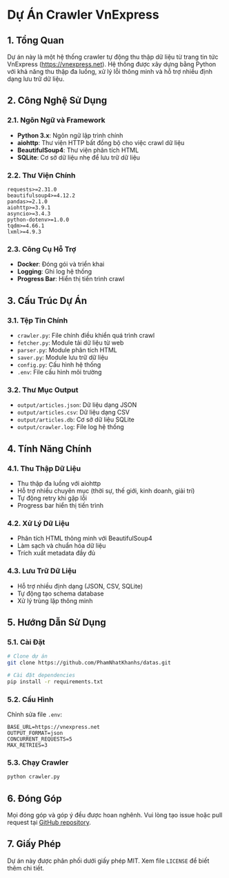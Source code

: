 # Dự Án Crawler VnExpress

## 1. Tổng Quan
Dự án này là một hệ thống crawler tự động thu thập dữ liệu từ trang tin tức VnExpress (https://vnexpress.net). Hệ thống được xây dựng bằng Python với khả năng thu thập đa luồng, xử lý lỗi thông minh và hỗ trợ nhiều định dạng lưu trữ dữ liệu.

## 2. Công Nghệ Sử Dụng

### 2.1. Ngôn Ngữ và Framework
- **Python 3.x**: Ngôn ngữ lập trình chính
- **aiohttp**: Thư viện HTTP bất đồng bộ cho việc crawl dữ liệu
- **BeautifulSoup4**: Thư viện phân tích HTML
- **SQLite**: Cơ sở dữ liệu nhẹ để lưu trữ dữ liệu

### 2.2. Thư Viện Chính
```
requests>=2.31.0
beautifulsoup4>=4.12.2
pandas>=2.1.0
aiohttp>=3.9.1
asyncio>=3.4.3
python-dotenv>=1.0.0
tqdm>=4.66.1
lxml>=4.9.3
```

### 2.3. Công Cụ Hỗ Trợ
- **Docker**: Đóng gói và triển khai
- **Logging**: Ghi log hệ thống
- **Progress Bar**: Hiển thị tiến trình crawl

## 3. Cấu Trúc Dự Án

### 3.1. Tệp Tin Chính
- `crawler.py`: File chính điều khiển quá trình crawl
- `fetcher.py`: Module tải dữ liệu từ web
- `parser.py`: Module phân tích HTML
- `saver.py`: Module lưu trữ dữ liệu
- `config.py`: Cấu hình hệ thống
- `.env`: File cấu hình môi trường

### 3.2. Thư Mục Output
- `output/articles.json`: Dữ liệu dạng JSON
- `output/articles.csv`: Dữ liệu dạng CSV
- `output/articles.db`: Cơ sở dữ liệu SQLite
- `output/crawler.log`: File log hệ thống

## 4. Tính Năng Chính

### 4.1. Thu Thập Dữ Liệu
- Thu thập đa luồng với aiohttp
- Hỗ trợ nhiều chuyên mục (thời sự, thế giới, kinh doanh, giải trí)
- Tự động retry khi gặp lỗi
- Progress bar hiển thị tiến trình

### 4.2. Xử Lý Dữ Liệu
- Phân tích HTML thông minh với BeautifulSoup4
- Làm sạch và chuẩn hóa dữ liệu
- Trích xuất metadata đầy đủ

### 4.3. Lưu Trữ Dữ Liệu
- Hỗ trợ nhiều định dạng (JSON, CSV, SQLite)
- Tự động tạo schema database
- Xử lý trùng lặp thông minh

## 5. Hướng Dẫn Sử Dụng

### 5.1. Cài Đặt
```bash
# Clone dự án
git clone https://github.com/PhamNhatKhanhs/datas.git

# Cài đặt dependencies
pip install -r requirements.txt
```

### 5.2. Cấu Hình
Chỉnh sửa file `.env`:
```env
BASE_URL=https://vnexpress.net
OUTPUT_FORMAT=json
CONCURRENT_REQUESTS=5
MAX_RETRIES=3
```

### 5.3. Chạy Crawler
```bash
python crawler.py
```

## 6. Đóng Góp
Mọi đóng góp và góp ý đều được hoan nghênh. Vui lòng tạo issue hoặc pull request tại [GitHub repository](https://github.com/PhamNhatKhanhs/datas).

## 7. Giấy Phép
Dự án này được phân phối dưới giấy phép MIT. Xem file `LICENSE` để biết thêm chi tiết.
